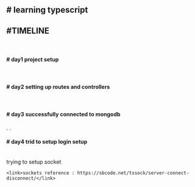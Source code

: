 <!DOCTYPE html>
<html lang="en">
<head>
    <meta charset="UTF-8">
    <meta http-equiv="X-UA-Compatible" content="IE=edge">
    <meta name="viewport" content="width=device-width, initial-scale=1.0">
</head>
<body>
    <h2># learning typescript</h2>
    <h2>#TIMELINE</h2>
    <br>
    <h4># day1 project setup</h4>
    <br>
    <h4># day2 setting up routes and controllers</h4>
    <br>
    <h4># day3 successfully connected to mongodb</h4>
    .
    .
    <br>
    <h4># day4 trid to setup login setup</h4>
    <br>
    trying to setup socket





    <link>sockets reference : https://sbcode.net/tssock/server-connect-disconnect/</link>
</body>
</html>
